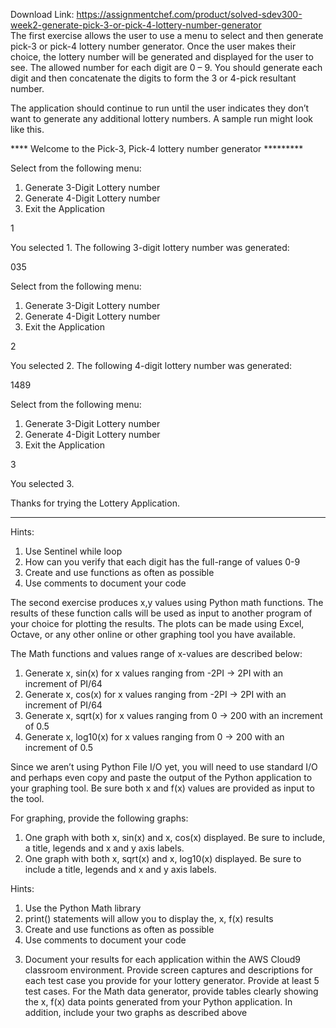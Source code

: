 Download Link: https://assignmentchef.com/product/solved-sdev300-week2-generate-pick-3-or-pick-4-lottery-number-generator
<br>
The first exercise  allows the user to use a menu to select and then generate pick-3 or pick-4 lottery number generator. Once the user makes their choice, the lottery number will be generated and displayed for the user to see. The allowed number for each digit are 0 – 9. You should generate each digit and then concatenate the digits to form the 3 or 4-pick resultant number.

The application should continue to run until the user indicates they don’t want to generate any additional lottery numbers. A sample run might look like this.

**** Welcome to the Pick-3, Pick-4 lottery number generator *********

Select from the following menu:

<ol>

 <li>Generate 3-Digit Lottery number</li>

 <li>Generate 4-Digit Lottery number</li>

 <li>Exit the Application</li>

</ol>

1

You selected 1. The following 3-digit lottery number was generated:

035

Select from the following menu:

<ol>

 <li>Generate 3-Digit Lottery number</li>

 <li>Generate 4-Digit Lottery number</li>

 <li>Exit the Application</li>

</ol>

2

You selected 2. The following 4-digit lottery number was generated:

1489

Select from the following menu:

<ol>

 <li>Generate 3-Digit Lottery number</li>

 <li>Generate 4-Digit Lottery number</li>

 <li>Exit the Application</li>

</ol>

3

You selected 3.

Thanks for trying the Lottery Application.

*********************************************************

Hints:

<ol>

 <li>Use Sentinel while loop</li>

 <li>How can you verify that each digit has the full-range of values 0-9</li>

 <li>Create and use functions as often as possible</li>

 <li>Use comments to document your code</li>

</ol>




The second exercise  produces x,y values using Python math functions. The results of these function calls will be used as input to another program of your choice for plotting the results. The plots can be made using Excel, Octave, or any other online or other graphing tool you have available.

The Math functions and values range of x-values are described below:

<ol>

 <li>Generate x, sin(x) for x values ranging from -2PI -&gt; 2PI with an increment of PI/64</li>

 <li>Generate x, cos(x) for x values ranging from -2PI -&gt; 2PI with an increment of PI/64</li>

 <li>Generate x, sqrt(x) for x values ranging from 0 -&gt; 200 with an increment of 0.5</li>

 <li>Generate x, log10(x) for x values ranging from 0 -&gt; 200 with an increment of 0.5</li>

</ol>

Since we aren’t using Python File I/O yet, you will need to use standard I/O and perhaps even copy and paste the output of the Python application to your graphing tool. Be sure both x and f(x) values are provided as input to the tool.

For graphing, provide the following graphs:

<ol>

 <li>One graph with both x, sin(x) and x, cos(x) displayed. Be sure to include, a title, legends and x and y axis labels.</li>

 <li>One graph with both x, sqrt(x) and x, log10(x) displayed. Be sure to include a title, legends and x and y axis labels.</li>

</ol>

<strong> </strong>

Hints:

<ol>

 <li>Use the Python Math library</li>

 <li>print() statements will allow you to display the, x, f(x) results</li>

 <li>Create and use functions as often as possible</li>

 <li>Use comments to document your code</li>

</ol>

<strong> </strong>

3. Document your results for each application within the AWS Cloud9 classroom environment.  Provide screen captures and descriptions for each test case you provide for your lottery generator. Provide at least 5 test cases. For the Math data generator, provide tables clearly showing the x, f(x) data points generated from your Python application. In addition, include your two graphs as described above